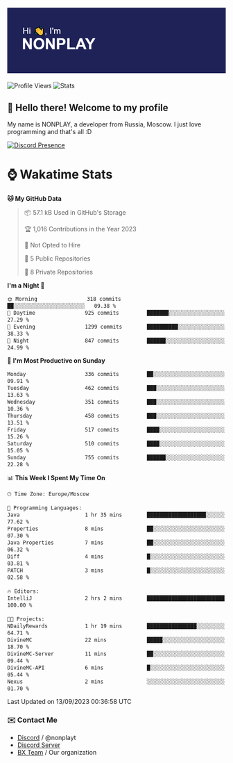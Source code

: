 ![Discord Presence](./header.png)
<br></br>
![Profile Views](https://komarev.com/ghpvc/?username=NONPLAYT&color=blue&style=for-the-badge)
![Stats](https://img.shields.io/badge/0%25-OPTIMIZED-orange?style=for-the-badge)


## :wave: Hello there! Welcome to my profile

My name is NONPLAY, a developer from Russia, Moscow. I just love programming and that's all :D

[![Discord Presence](https://lanyard.cnrad.dev/api/597087584090587177?showDisplayName=true)](https://discord.com/users/597087584090587177) 

# ⌚ Wakatime Stats

<!--START_SECTION:waka-->
**🐱 My GitHub Data** 

> 📦 57.1 kB Used in GitHub's Storage 
 > 
> 🏆 1,016 Contributions in the Year 2023
 > 
> 🚫 Not Opted to Hire
 > 
> 📜 5 Public Repositories 
 > 
> 🔑 8 Private Repositories 
 > 
**I'm a Night 🦉** 

```text
🌞 Morning                318 commits         ██░░░░░░░░░░░░░░░░░░░░░░░   09.38 % 
🌆 Daytime                925 commits         ███████░░░░░░░░░░░░░░░░░░   27.29 % 
🌃 Evening                1299 commits        ██████████░░░░░░░░░░░░░░░   38.33 % 
🌙 Night                  847 commits         ██████░░░░░░░░░░░░░░░░░░░   24.99 % 
```
📅 **I'm Most Productive on Sunday** 

```text
Monday                   336 commits         ██░░░░░░░░░░░░░░░░░░░░░░░   09.91 % 
Tuesday                  462 commits         ███░░░░░░░░░░░░░░░░░░░░░░   13.63 % 
Wednesday                351 commits         ███░░░░░░░░░░░░░░░░░░░░░░   10.36 % 
Thursday                 458 commits         ███░░░░░░░░░░░░░░░░░░░░░░   13.51 % 
Friday                   517 commits         ████░░░░░░░░░░░░░░░░░░░░░   15.26 % 
Saturday                 510 commits         ████░░░░░░░░░░░░░░░░░░░░░   15.05 % 
Sunday                   755 commits         ██████░░░░░░░░░░░░░░░░░░░   22.28 % 
```


📊 **This Week I Spent My Time On** 

```text
🕑︎ Time Zone: Europe/Moscow

💬 Programming Languages: 
Java                     1 hr 35 mins        ███████████████████░░░░░░   77.62 % 
Properties               8 mins              ██░░░░░░░░░░░░░░░░░░░░░░░   07.30 % 
Java Properties          7 mins              ██░░░░░░░░░░░░░░░░░░░░░░░   06.32 % 
Diff                     4 mins              █░░░░░░░░░░░░░░░░░░░░░░░░   03.81 % 
PATCH                    3 mins              █░░░░░░░░░░░░░░░░░░░░░░░░   02.58 % 

🔥 Editors: 
IntelliJ                 2 hrs 2 mins        █████████████████████████   100.00 % 

🐱‍💻 Projects: 
NDailyRewards            1 hr 19 mins        ████████████████░░░░░░░░░   64.71 % 
DivineMC                 22 mins             █████░░░░░░░░░░░░░░░░░░░░   18.70 % 
DivineMC-Server          11 mins             ██░░░░░░░░░░░░░░░░░░░░░░░   09.44 % 
DivineMC-API             6 mins              █░░░░░░░░░░░░░░░░░░░░░░░░   05.44 % 
Nexus                    2 mins              ░░░░░░░░░░░░░░░░░░░░░░░░░   01.70 % 
```


 Last Updated on 13/09/2023 00:36:58 UTC
<!--END_SECTION:waka-->

### ✉️ Contact Me

- [Discord](https://discord.com/users/597087584090587177) / @nonplayt
- [Discord Server](https://discord.gg/p7cxhw7E2M)
- [BX Team](https://github.com/BX-Team) / Our organization

